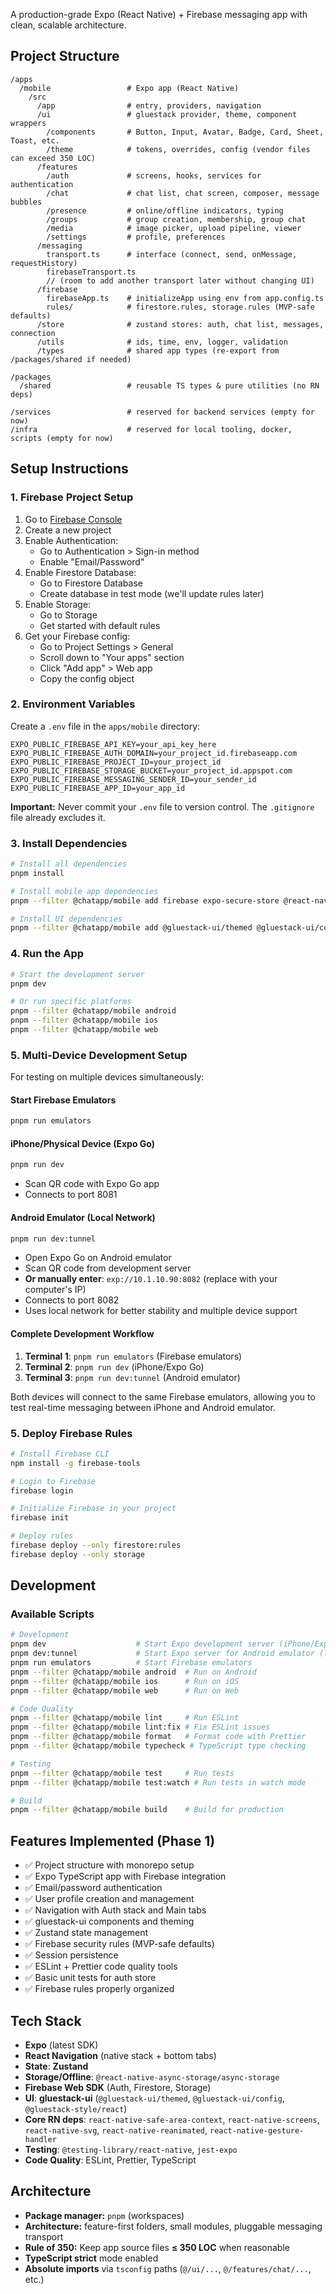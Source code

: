 A production-grade Expo (React Native) + Firebase messaging app with clean, scalable architecture.

## Project Structure

```
/apps
  /mobile                 # Expo app (React Native)
    /src
      /app                # entry, providers, navigation
      /ui                 # gluestack provider, theme, component wrappers
        /components       # Button, Input, Avatar, Badge, Card, Sheet, Toast, etc.
        /theme            # tokens, overrides, config (vendor files can exceed 350 LOC)
      /features
        /auth             # screens, hooks, services for authentication
        /chat             # chat list, chat screen, composer, message bubbles
        /presence         # online/offline indicators, typing
        /groups           # group creation, membership, group chat
        /media            # image picker, upload pipeline, viewer
        /settings         # profile, preferences
      /messaging
        transport.ts      # interface (connect, send, onMessage, requestHistory)
        firebaseTransport.ts
        // (room to add another transport later without changing UI)
      /firebase
        firebaseApp.ts    # initializeApp using env from app.config.ts
        rules/            # firestore.rules, storage.rules (MVP-safe defaults)
      /store              # zustand stores: auth, chat list, messages, connection
      /utils              # ids, time, env, logger, validation
      /types              # shared app types (re-export from /packages/shared if needed)

/packages
  /shared                 # reusable TS types & pure utilities (no RN deps)

/services                 # reserved for backend services (empty for now)
/infra                    # reserved for local tooling, docker, scripts (empty for now)
```

## Setup Instructions

### 1. Firebase Project Setup

1. Go to [Firebase Console](https://console.firebase.google.com/)
2. Create a new project
3. Enable Authentication:
   - Go to Authentication > Sign-in method
   - Enable "Email/Password"
4. Enable Firestore Database:
   - Go to Firestore Database
   - Create database in test mode (we'll update rules later)
5. Enable Storage:
   - Go to Storage
   - Get started with default rules
6. Get your Firebase config:
   - Go to Project Settings > General
   - Scroll down to "Your apps" section
   - Click "Add app" > Web app
   - Copy the config object

### 2. Environment Variables

Create a `.env` file in the `apps/mobile` directory:

```env
EXPO_PUBLIC_FIREBASE_API_KEY=your_api_key_here
EXPO_PUBLIC_FIREBASE_AUTH_DOMAIN=your_project_id.firebaseapp.com
EXPO_PUBLIC_FIREBASE_PROJECT_ID=your_project_id
EXPO_PUBLIC_FIREBASE_STORAGE_BUCKET=your_project_id.appspot.com
EXPO_PUBLIC_FIREBASE_MESSAGING_SENDER_ID=your_sender_id
EXPO_PUBLIC_FIREBASE_APP_ID=your_app_id
```

**Important:** Never commit your `.env` file to version control. The `.gitignore` file already excludes it.

### 3. Install Dependencies

```bash
# Install all dependencies
pnpm install

# Install mobile app dependencies
pnpm --filter @chatapp/mobile add firebase expo-secure-store @react-navigation/native @react-navigation/native-stack @react-navigation/bottom-tabs react-native-safe-area-context react-native-screens @react-native-async-storage/async-storage zustand

# Install UI dependencies
pnpm --filter @chatapp/mobile add @gluestack-ui/themed @gluestack-ui/config @gluestack-style/react react-native-svg react-native-reanimated react-native-gesture-handler
```

### 4. Run the App

```bash
# Start the development server
pnpm dev

# Or run specific platforms
pnpm --filter @chatapp/mobile android
pnpm --filter @chatapp/mobile ios
pnpm --filter @chatapp/mobile web
```

### 5. Multi-Device Development Setup

For testing on multiple devices simultaneously:

#### Start Firebase Emulators

```bash
pnpm run emulators
```

#### iPhone/Physical Device (Expo Go)

```bash
pnpm run dev
```

- Scan QR code with Expo Go app
- Connects to port 8081

#### Android Emulator (Local Network)

```bash
pnpm run dev:tunnel
```

- Open Expo Go on Android emulator
- Scan QR code from development server
- **Or manually enter**: `exp://10.1.10.90:8082` (replace with your computer's IP)
- Connects to port 8082
- Uses local network for better stability and multiple device support

#### Complete Development Workflow

1. **Terminal 1**: `pnpm run emulators` (Firebase emulators)
2. **Terminal 2**: `pnpm run dev` (iPhone/Expo Go)
3. **Terminal 3**: `pnpm run dev:tunnel` (Android emulator)

Both devices will connect to the same Firebase emulators, allowing you to test real-time messaging between iPhone and Android emulator.

### 5. Deploy Firebase Rules

```bash
# Install Firebase CLI
npm install -g firebase-tools

# Login to Firebase
firebase login

# Initialize Firebase in your project
firebase init

# Deploy rules
firebase deploy --only firestore:rules
firebase deploy --only storage
```

## Development

### Available Scripts

```bash
# Development
pnpm dev                    # Start Expo development server (iPhone/Expo Go)
pnpm dev:tunnel             # Start Expo server for Android emulator (local network)
pnpm run emulators          # Start Firebase emulators
pnpm --filter @chatapp/mobile android  # Run on Android
pnpm --filter @chatapp/mobile ios      # Run on iOS
pnpm --filter @chatapp/mobile web      # Run on Web

# Code Quality
pnpm --filter @chatapp/mobile lint     # Run ESLint
pnpm --filter @chatapp/mobile lint:fix # Fix ESLint issues
pnpm --filter @chatapp/mobile format   # Format code with Prettier
pnpm --filter @chatapp/mobile typecheck # TypeScript type checking

# Testing
pnpm --filter @chatapp/mobile test     # Run tests
pnpm --filter @chatapp/mobile test:watch # Run tests in watch mode

# Build
pnpm --filter @chatapp/mobile build    # Build for production
```

## Features Implemented (Phase 1)

- ✅ Project structure with monorepo setup
- ✅ Expo TypeScript app with Firebase integration
- ✅ Email/password authentication
- ✅ User profile creation and management
- ✅ Navigation with Auth stack and Main tabs
- ✅ gluestack-ui components and theming
- ✅ Zustand state management
- ✅ Firebase security rules (MVP-safe defaults)
- ✅ Session persistence
- ✅ ESLint + Prettier code quality tools
- ✅ Basic unit tests for auth store
- ✅ Firebase rules properly organized

## Tech Stack

- **Expo** (latest SDK)
- **React Navigation** (native stack + bottom tabs)
- **State**: **Zustand**
- **Storage/Offline**: `@react-native-async-storage/async-storage`
- **Firebase Web SDK** (Auth, Firestore, Storage)
- **UI**: **gluestack-ui** (`@gluestack-ui/themed`, `@gluestack-ui/config`, `@gluestack-style/react`)
- **Core RN deps**: `react-native-safe-area-context`, `react-native-screens`, `react-native-svg`, `react-native-reanimated`, `react-native-gesture-handler`
- **Testing**: `@testing-library/react-native`, `jest-expo`
- **Code Quality**: ESLint, Prettier, TypeScript

## Architecture

- **Package manager:** `pnpm` (workspaces)
- **Architecture:** feature-first folders, small modules, pluggable messaging transport
- **Rule of 350:** Keep app source files **≤ 350 LOC** when reasonable
- **TypeScript strict** mode enabled
- **Absolute imports** via `tsconfig` paths (`@/ui/...`, `@/features/chat/...`, etc.)
